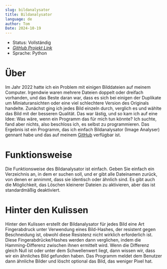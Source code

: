 ```yaml
---
slug: bildanalysator
title: Bildanalysator
language: de
author: Tom
Date: 2024-10-19
---
```


- Status: Vollständig
- [_GitHub Projekt Link_](https://github.com/tomdpb/Image-Analyser)
- Sprache: Python

# Über

Im Jahr 2022 hatte ich ein Problem mit einigen Bilddateien auf meinem Computer. Irgendwie waren mehrere Dateien doppelt oder dreifach vorhanden, und das Beste daran war, dass es sich bei einigen der Duplikate um Miniaturansichten oder eine viel schlechtere Version des Originals handelte. Zunächst ging ich jedes Bild einzeln durch, verglich es und wählte das Bild mit der besseren Qualität. Das war lästig, und so kam ich auf eine Idee: Was wäre, wenn ein Programm das für mich tun könnte? Ich suchte, fand aber nichts, also beschloss ich, es selbst zu programmieren.
Das Ergebnis ist ein Programm, das ich einfach Bildanalysator (Image Analyser) gennant habe und das auf meinem [GitHub](https://github.com/tomdpb/Image-Analyser) verfügbar ist.

# Funktionsweise

Die Funktionsweise des Bildanalysator ist einfach. Geben Sie einfach ein Verzeichnis an, in dem er suchen soll, und er gibt alle Dateinamen zurück, von denen er annimmt, dass sie identisch oder ähnlich sind. Es gibt auch die Möglichkeit, das Löschen kleinerer Dateien zu aktivieren, aber das ist standardmäßig deaktiviert.

# Hinter den Kulissen

Hinter den Kulissen erstellt der Bildanalysator für jedes Bild eine Art Fingerabdruck unter Verwendung eines Bild-Hashes, der resistent gegen Beschneidung ist, obwohl diese Resistenz nicht wirklich erforderlich ist. Diese Fingerabdrücke/Hashes werden dann verglichen, indem die Hamming-Differenz zwischen ihnen ermittelt wird. Wenn die Differenz gleich Null ist oder unter dem Schwellenwert liegt, dann wissen wir, dass wir ein ähnliches Bild gefunden haben. Das Programm meldet dem Benutzer dann ähnliche Bilder und löscht optional das Bild, das weniger Pixel hat.
